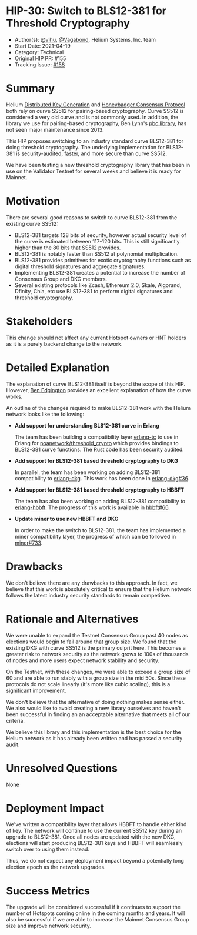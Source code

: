# HIP-30: Switch to BLS12-381 for Threshold Cryptography

- Author(s): [@vihu](http://github.com/vihu), [@Vagabond](https://github.com/vagabond/), Helium
  Systems, Inc. team
- Start Date: 2021-04-19
- Category: Technical
- Original HIP PR: [#155](https://github.com/helium/HIP/pull/155)
- Tracking Issue: [#158](https://github.com/helium/HIP/issues/158)

# Summary

Helium [Distributed Key Generation](https://github.com/helium/erlang-dkg) and
[Honeybadger Consensus Protocol](https://github.com/helium/erlang-hbbft) both rely on curve SS512
for pairing-based cryptography. Curve SS512 is considered a very old curve and is not commonly used.
In addition, the library we use for pairing-based cryptography, Ben Lynn's
[pbc library](https://crypto.stanford.edu/pbc/thesis.html), has not seen major maintenance
since 2013.

This HIP proposes switching to an industry standard curve BLS12-381 for doing threshold
cryptography. The underlying implementation for BLS12-381 is security-audited, faster, and more
secure than curve SS512.

We have been testing a new threshold cryptography library that has been in use on the Validator
Testnet for several weeks and believe it is ready for Mainnet.

# Motivation

There are several good reasons to switch to curve BLS12-381 from the existing curve SS512:

- BLS12-381 targets 128 bits of security, however actual security level of the curve is estimated
  between 117-120 bits. This is still significantly higher than the 80 bits that SS512 provides.
- BLS12-381 is notably faster than SS512 at polynomial multiplication.
- BLS12-381 provides primitives for exotic cryptography functions such as digital threshold
  signatures and aggregate signatures.
- Implementing BLS12-381 creates a potential to increase the number of Consensus Group and DKG
  members.
- Several existing protocols like Zcash, Ethereum 2.0, Skale, Algorand, Dfinity, Chia, etc use
  BLS12-381 to perform digital signatures and threshold cryptography.

# Stakeholders

This change should not affect any current Hotspot owners or HNT holders as it is a purely backend
change to the network.

# Detailed Explanation

The explanation of curve BLS12-381 itself is beyond the scope of this HIP. However,
[Ben Edgington](https://hackmd.io/@benjaminion/bls12-381) provides an excellent explanation of how
the curve works.

An outline of the changes required to make BLS12-381 work with the Helium network looks like the
following:

- **Add support for understanding BLS12-381 curve in Erlang**

  The team has been building a compatibility layer [erlang-tc](https://github.com/helium/erlang-tc)
  to use in Erlang for [poanetwork/threshold_crypto](https://github.com/poanetwork/threshold_crypto)
  which provides bindings to BLS12-381 curve functions. The Rust code has been security audited.

- **Add support for BLS12-381 based threshold cryptography to DKG**

  In parallel, the team has been working on adding BLS12-381 compatibility to
  [erlang-dkg](https://github.com/helium/erlang-dkg). This work has been done in
  [erlang-dkg#36](https://github.com/helium/erlang-dkg/pull/36).

- **Add support for BLS12-381 based threshold cryptography to HBBFT**

  The team has also been working on adding BLS12-381 compatibility to
  [erlang-hbbft](https://github.com/helium/erlang-hbbft). The progress of this work is available in
  [hbbft#66](https://github.com/helium/erlang-hbbft/pull/66).

- **Update miner to use new HBBFT and DKG**

  In order to make the switch to BLS12-381, the team has implemented a miner compatibility layer,
  the progress of which can be followed in [miner#733](https://github.com/helium/miner/pull/733).

# Drawbacks

We don't believe there are any drawbacks to this approach. In fact, we believe that this work is
absolutely critical to ensure that the Helium network follows the latest industry security standards
to remain competitive.

# Rationale and Alternatives

We were unable to expand the Testnet Consensus Group past 40 nodes as elections would begin to fail
around that group size. We found that the existing DKG with curve SS512 is the primary culprit here.
This becomes a greater risk to network security as the network grows to 100s of thousands of nodes
and more users expect network stability and security.

On the Testnet, with these changes, we were able to exceed a group size of 60 and are able to run
stably with a group size in the mid 50s. Since these protocols do not scale linearly (it's more like
cubic scaling), this is a significant improvement.

We don't believe that the alternative of doing nothing makes sense either. We also would like to
avoid creating a new library ourselves and haven't been successful in finding an an acceptable
alternative that meets all of our criteria.

We believe this library and this implementation is the best choice for the Helium network as it has
already been written and has passed a security audit.

# Unresolved Questions

None

# Deployment Impact

We've written a compatibility layer that allows HBBFT to handle either kind of key. The network will
continue to use the current SS512 key during an upgrade to BLS12-381. Once all nodes are updated
with the new DKG, elections will start producing BLS12-381 keys and HBBFT will seamlessly switch
over to using them instead.

Thus, we do not expect any deployment impact beyond a potentially long election epoch as the network
upgrades.

# Success Metrics

The upgrade will be considered successful if it continues to support the number of Hotspots coming
online in the coming months and years. It will also be successful if we are able to increase the
Mainnet Consensus Group size and improve network security.
